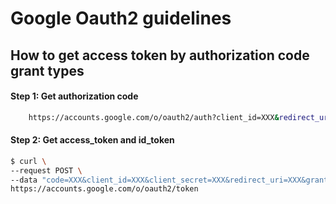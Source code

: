 # Google Oauth2 guidelines

## How to get access token by authorization code grant types


#### Step 1: Get authorization code
```sh
    https://accounts.google.com/o/oauth2/auth?client_id=XXX&redirect_uri=YYY&scope=ZZZ&response_type=code
```
#### Step 2: Get access_token and id_token
```sh
$ curl \
--request POST \
--data "code=XXX&client_id=XXX&client_secret=XXX&redirect_uri=XXX&grant_type=authorization_code" \
https://accounts.google.com/o/oauth2/token
```